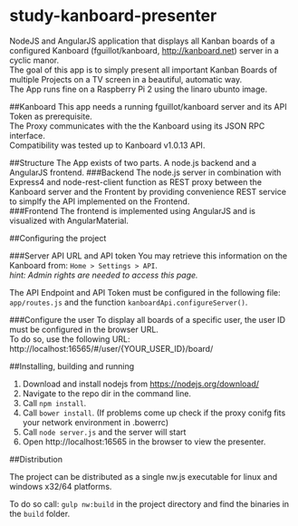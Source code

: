 study-kanboard-presenter
======================

NodeJS and AngularJS application that displays all Kanban boards of a configured Kanboard (fguillot/kanboard, http://kanboard.net) server in a cyclic manor.<br>
The goal of this app is to simply present all important Kanban Boards of multiple Projects on a TV screen in a beautiful, automatic way.<br>
The App runs fine on a Raspberry Pi 2 using the linaro ubunto image.

##Kanboard
This app needs a running fguillot/kanboard server and its API Token as prerequisite.<br>
The Proxy communicates with the the Kanboard using its JSON RPC interface.<br>
Compatibility was tested up to Kanboard v1.0.13 API.

##Structure
The App exists of two parts. A node.js backend and a AngularJS frontend.
###Backend
The node.js server in combination with Express4 and node-rest-client function as REST proxy between the Kanboard server and the Frontent by providing convenience REST service to simplfy the API implemented on the Frontend.<br>
###Frontend
The frontend is implemented using AngularJS and is visualized with AngularMaterial.


##Configuring the project

###Server API URL and API token
You may retrieve this information on the Kanboard from: <code>Home > Settings > API</code>.<br>
<i>hint: Admin rights are needed to access this page.</i><br>

The API Endpoint and API Token must be configured in the following file:
<code>app/routes.js</code> and the function <code>kanboardApi.configureServer()</code>.

###Configure the user
To display all boards of a specific user, the user ID must be configured in the browser URL.<br>
To do so, use the following URL: http://localhost:16565/#/user/{YOUR_USER_ID}/board/<br>

##Installing, building and running
1. Download and install nodejs from https://nodejs.org/download/
2. Navigate to the repo dir in the command line.
2. Call <code>npm install</code>.
3. Call <code>bower install</code>. (If problems come up check if the proxy conifg fits your network environment in .bowerrc)
4. Call <code>node server.js</code> and the server will start
5. Open http://localhost:16565 in the browser to view the presenter.

##Distribution
<p>The project can be distributed as a single nw.js executable for linux and windows x32/64 platforms.</p>
To do so call: <code>gulp nw:build</code> in the project directory and find the binaries in the <code>build</code> folder.
